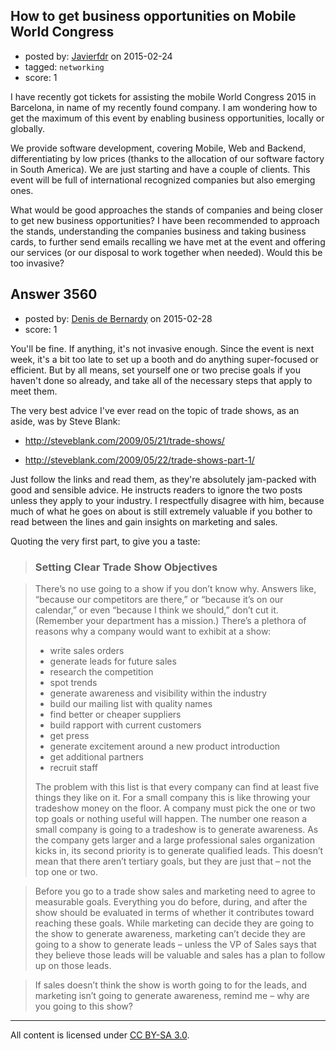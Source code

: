 ## How to get business opportunities on Mobile World Congress

- posted by: [Javierfdr](https://stackexchange.com/users/118734/javierfdr) on 2015-02-24
- tagged: `networking`
- score: 1

I have recently got tickets for assisting the mobile World Congress 2015 in Barcelona, in name of my recently found company. I am wondering how to get the maximum of this event by enabling business opportunities, locally or globally.

We provide software development, covering Mobile, Web and Backend, differentiating by low prices (thanks to the allocation of our software factory in South America). We are just starting and have a couple of clients. This event will be full of international recognized companies but also emerging ones.

What would be good approaches the stands of companies and being closer to get new business opportunities?
I have been recommended to approach the stands, understanding the companies business and taking business cards, to further send emails recalling we have met at the event and offering our services (or our disposal to work together when needed). Would this be too invasive?




## Answer 3560

- posted by: [Denis de Bernardy](https://stackexchange.com/users/182468/denis-de-bernardy) on 2015-02-28
- score: 1

You'll be fine. If anything, it's not invasive enough. Since the event is next week, it's a bit too late to set up a booth and do anything super-focused or efficient. But by all means, set yourself one or two precise goals if you haven't done so already, and take all of the necessary steps that apply to meet them.

The very best advice I've ever read on the topic of trade shows, as an aside, was by Steve Blank:

- http://steveblank.com/2009/05/21/trade-shows/

- http://steveblank.com/2009/05/22/trade-shows-part-1/

Just follow the links and read them, as they're absolutely jam-packed with good and sensible advice. He instructs readers to ignore the two posts unless they apply to your industry. I respectfully disagree with him, because much of what he goes on about is still extremely valuable if you bother to read between the lines and gain insights on marketing and sales.

Quoting the very first part, to give you a taste:

> ### Setting Clear Trade Show Objectives

> There’s no use going to a show if you don’t know why.  Answers like, “because our competitors are there,” or “because it’s on our calendar,” or even “because I think we should,” don’t cut it.  (Remember your department has a mission.) There’s a plethora of reasons why a company would want to exhibit at a show:
> 
> - write sales orders
> - generate leads for future sales
> - research the competition
> - spot trends
> - generate awareness and visibility within the industry
> - build our mailing list with quality names
> - find better or cheaper suppliers
> - build rapport with current customers
> - get press
> - generate excitement around a new product introduction
> - get additional partners
> - recruit staff
> 
> The problem with this list is that every company can find at least five things they like on it.   For a small company this is like throwing your tradeshow money on the floor.  A company must pick the one or two top goals or nothing useful will happen. The number one reason a small company is going to a tradeshow is to generate awareness.  As the company gets larger and a large professional sales organization kicks in, its second priority is to generate qualified leads. This doesn’t mean that there aren’t tertiary goals, but they are just that – not the top one or two.

> Before you go to a trade show sales and marketing need to agree to measurable goals. Everything you do before, during, and after the show should be evaluated in terms of whether it contributes toward reaching these goals.  While marketing can decide they are going to the show to generate awareness, marketing can’t decide they are going to a show to generate leads – unless the VP of Sales says that they believe those leads will be valuable and sales has a plan to follow up on those leads. 

> If sales doesn’t think the show is worth going to for the leads, and marketing isn’t going to generate awareness, remind me – why are you going to this show?




---

All content is licensed under [CC BY-SA 3.0](https://creativecommons.org/licenses/by-sa/3.0/).
